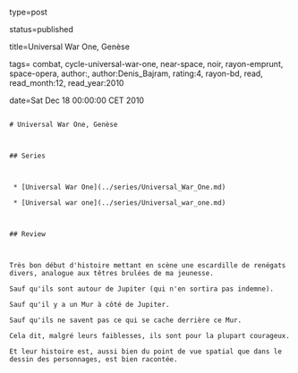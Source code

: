 type=post
status=published
title=Universal War One, Genèse
tags= combat,  cycle-universal-war-one,  near-space,  noir,  rayon-emprunt,  space-opera, author:, author:Denis_Bajram, rating:4, rayon-bd, read, read_month:12, read_year:2010
date=Sat Dec 18 00:00:00 CET 2010
~~~~~~
# Universal War One, Genèse

## Series

 * [Universal War One](../series/Universal_War_One.md)
 * [Universal war one](../series/Universal_war_one.md)

## Review

Très bon début d'histoire mettant en scène une escardille de renégats divers, analogue aux têtres brulées de ma jeunesse.  
Sauf qu'ils sont autour de Jupiter (qui n'en sortira pas indemne).  
Sauf qu'il y a un Mur à côté de Jupiter.  
Sauf qu'ils ne savent pas ce qui se cache derrière ce Mur.  
Cela dit, malgré leurs faiblesses, ils sont pour la plupart courageux.  
Et leur histoire est, aussi bien du point de vue spatial que dans le dessin des personnages, est bien racontée.